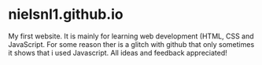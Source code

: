 # nielsnl1.github.io

My first website. It is mainly for learning web development (HTML, CSS and JavaScript. For some reason ther is a glitch with github that only sometimes it shows that i used Javascript. All ideas and feedback appreciated!
